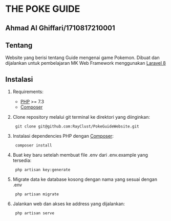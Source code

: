 # THE POKE GUIDE

## Ahmad Al Ghiffari/1710817210001

## Tentang

Website yang berisi tentang Guide mengenai game Pokemon.
Dibuat dan dijalankan untuk pembelajaran MK Web Framework menggunakan [Laravel 8][1]

## Instalasi

1. Requirements:
    - [PHP][2] >= 7.3
    - [Composer][5]

2. Clone repository melalui git terminal ke direktori yang diinginkan:
            
        git clone git@github.com:RayClust/PokeGuideWebsite.git

3. Instalasi dependencies PHP dengan [Composer][5]:

        composer install

4. Buat key baru setelah membuat file .env dari .env.example yang tersedia:

        php artisan key:generate

4. Migrate data ke database kosong dengan nama yang sesuai dengan .env

        php artisan migrate
        
6. Jalankan web dan akses ke address yang dijalankan:

        php artisan serve

[1]: https://laravel.com "Laravel"
[2]: https://www.php.net "PHP"
[5]: https://getcomposer.org "Composer"
